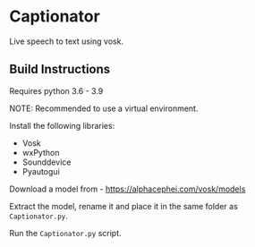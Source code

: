 # Captionator

Live speech to text using vosk.

## Build Instructions
Requires python 3.6 - 3.9

NOTE: Recommended to use a virtual environment.

Install the following libraries:

* Vosk
* wxPython
* Sounddevice
* Pyautogui

Download a model from - https://alphacephei.com/vosk/models

Extract the model, rename it and place it in the same folder as ```Captionator.py```.

Run the ```Captionator.py``` script.
